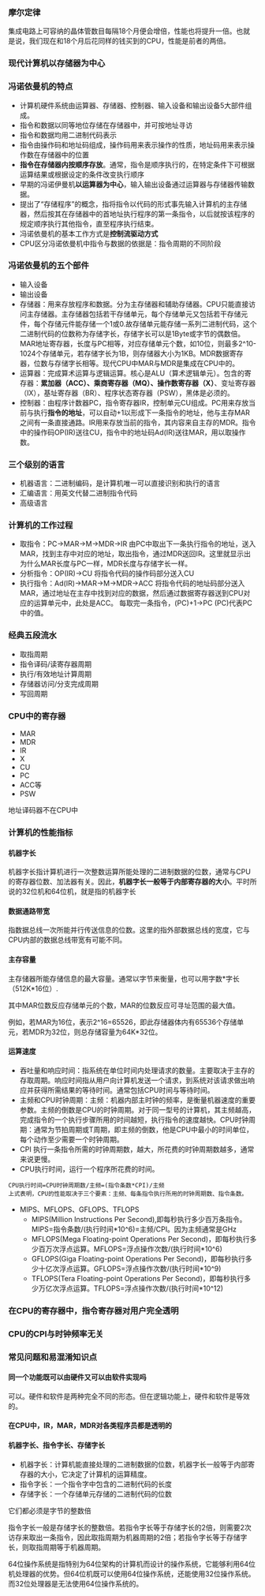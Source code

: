 ### 摩尔定律

集成电路上可容纳的晶体管数目每隔18个月便会增倍，性能也将提升一倍。也就是说，我们现在和18个月后花同样的钱买到的CPU，性能是前者的两倍。

### 现代计算机以存储器为中心

### 冯诺依曼机的特点

- 计算机硬件系统由运算器、存储器、控制器、输入设备和输出设备5大部件组成。
- 指令和数据以同等地位存储在存储器中，并可按地址寻访
- 指令和数据均用二进制代码表示
- 指令由操作码和地址码组成，操作码用来表示操作的性质，地址码用来表示操作数在存储器中的位置
- **指令在存储器内按顺序存放**。通常，指令是顺序执行的，在特定条件下可根据运算结果或根据设定的条件改变执行顺序
- 早期的冯诺伊曼机**以运算器为中心**，输入输出设备通过运算器与存储器传输数据。
- 提出了“存储程序”的概念，指将指令以代码的形式事先输入计算机的主存储器，然后按其在存储器中的首地址执行程序的第一条指令，以后就按该程序的规定顺序执行其他指令，直至程序执行结束。
- 冯诺依曼机的基本工作方式是**控制流驱动方式**
- CPU区分冯诺依曼机中指令与数据的依据是：指令周期的不同阶段

### 冯诺依曼机的五个部件

- 输入设备
- 输出设备
- 存储器：用来存放程序和数据。分为主存储器和辅助存储器。CPU只能直接访问主存储器。主存储器包括若干存储单元，每个存储单元又包括若干存储元件，每个存储元件能存储一个1或0.故存储单元能存储一系列二进制代码，这个二进制代码的位数称为存储字长，存储字长可以是1Byte或字节的偶数倍。MAR地址寄存器，长度与PC相等，对应存储单元个数，如10位，则最多2^10-1024个存储单元，若存储字长为1B，则存储器大小为1KB。MDR数据寄存器，位数与存储字长相等。现代CPU中MAR与MDR是集成在CPU中的。
- 运算器：完成算术运算与逻辑运算。核心是ALU（算术逻辑单元）。包含的寄存器：**累加器（ACC）、乘商寄存器（MQ）、操作数寄存器（X）**、变址寄存器（IX），基址寄存器（BR）、程序状态寄存器（PSW），黑体是必须的。
- 控制器：由程序计数器PC，指令寄存器IR，控制单元CU组成。PC用来存放当前与执行**指令的地址**，可以自动+1以形成下一条指令的地址，他与主存MAR之间有一条直接通路。IR用来存放当前的指令，其内容来自主存的MDR。指令中的操作码OP(IR)送往CU，指令中的地址码Ad(IR)送往MAR，用以取操作数。

### 三个级别的语言

- 机器语言：二进制编码，是计算机唯一可以直接识别和执行的语言
- 汇编语言：用英文代替二进制指令代码
- 高级语言

### 计算机的工作过程

- 取指令：PC->MAR->M->MDR->IR  由PC中取出下一条执行指令的地址，送入MAR，找到主存中对应的地址，取出指令，通过MDR送回IR。这里就显示出为什么MAR长度与PC一样，MDR长度与存储字长一样。
- 分析指令：OP(IR)->CU 将指令代码的操作码部分送入CU
- 执行指令：Ad(IR)->MAR->M->MDR->ACC 将指令代码的地址码部分送入MAR，通过地址在主存中找到对应的数据，然后通过数据寄存器送到CPU对应的运算单元中，此处是ACC。
每取完一条指令，(PC)+1->PC  (PC)代表PC中的值。

### 经典五段流水

- 取指周期
- 指令译码/读寄存器周期
- 执行/有效地址计算周期
- 存储器访问/分支完成周期
- 写回周期

### CPU中的寄存器

- MAR
- MDR
- IR
- X
- CU
- PC
- ACC等
- PSW

地址译码器不在CPU中

### 计算机的性能指标

#### 机器字长

机器字长指计算机进行一次整数运算所能处理的二进制数据的位数，通常与CPU的寄存器位数、加法器有关。因此，**机器字长一般等于内部寄存器的大小**。平时所说的32位机和64位机，就是指的机器字长

#### 数据通路带宽

指数据总线一次所能并行传送信息的位数。这里的指外部数据总线的宽度，它与CPU内部的数据总线带宽有可能不同。

#### 主存容量

主存储器所能存储信息的最大容量。通常以字节来衡量，也可以用字数\*字长（512K\*16位）.

其中MAR位数反应存储单元的个数，MAR的位数反应可寻址范围的最大值。

例如，若MAR为16位，表示2^16=65526，即此存储器体内有65536个存储单元，若MDR为32位，则总存储容量为64K*32位。

#### 运算速度

- 吞吐量和响应时间：指系统在单位时间内处理请求的数量。主要取决于主存的存取周期。响应时间指从用户向计算机发送一个请求，到系统对该请求做出响应并获得所需结果的等待时间。通常包括CPU时间与等待时间。
- 主频和CPU时钟周期：主频：机器内部主时钟的频率，是衡量机器速度的重要参数。主频的倒数是CPU的时钟周期。对于同一型号的计算机，其主频越高，完成指令的一个执行步骤所用的时间越短，执行指令的速度越快。CPU时钟周期：通常为节拍周期或T周期，即主频的倒数，他是CPU中最小的时间单位，每个动作至少需要一个时钟周期。
- CPI 执行一条指令所需的时钟周期数，越大，所花费的时钟周期数越多，通常来说更慢。
- CPU执行时间，运行一个程序所花费的时间。

```
CPU执行时间=CPU时钟周期数/主频=(指令条数*CPI)/主频
上式表明，CPU的性能取决于三个要素：主频、每条指令执行所用的时钟周期数、指令条数。
```

- MIPS、MFLOPS、GFLOPS、TFLOPS
  - MIPS(Million Instructions Per Second),即每秒执行多少百万条指令。MIPS=指令条数/(执行时间*10^6)=主频/CPI。因为主频通常是GHz
  - MFLOPS(Mega Floating-point Operations Per Second)，即每秒执行多少百万次浮点运算。MFLOPS=浮点操作次数/(执行时间*10^6)
  - GFLOPS(Giga Floating-point Operations Per Second)，即每秒执行多少十亿次浮点运算。GFLOPS=浮点操作次数/(执行时间*10^9)
  - TFLOPS(Tera Floating-point Operations Per Second)，即每秒执行多少万亿次浮点运算。TFLOPS=浮点操作次数/(执行时间*10^12)

### 在CPU的寄存器中，指令寄存器对用户完全透明

### CPU的CPI与时钟频率无关

### 常见问题和易混淆知识点

#### 同一个功能既可以由硬件又可以由软件实现吗

可以。硬件和软件是两种完全不同的形态。但在逻辑功能上，硬件和软件是等效的。

#### 在CPU中，IR，MAR，MDR对各类程序员都是透明的

#### 机器字长、指令字长、存储字长

- 机器字长：计算机能直接处理的二进制数据的位数，机器字长一般等于内部寄存器的大小，它决定了计算机的运算精度。
- 指令字长：一个指令字中包含的二进制代码的长度
- 存储字长：一个存储单元存储的二进制代码的位数

它们都必须是字节的整数倍

指令字长一般是存储字长的整数倍。若指令字长等于存储字长的2倍，则需要2次访存来取出一条指令，因此取指周期为机器周期的2倍；若指令字长等于存储字长，则取指周期等于机器周期。

64位操作系统是指特别为64位架构的计算机而设计的操作系统，它能够利用64位机处理器的优势。但64位机既可以使用64位操作系统，还能使用32位操作系统。而32位处理器是无法使用64位操作系统的。